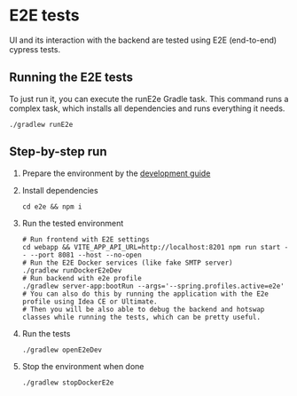 # E2E tests

UI and its interaction with the backend are tested using E2E (end-to-end) cypress tests.

## Running the E2E tests

To just run it, you can execute the runE2e Gradle task. This command runs a complex task, which installs all dependencies and runs everything it needs.

```shell
./gradlew runE2e
```

## Step-by-step run

1. Prepare the environment by the [development guide](../DEVELOPMENT.md)
2. Install dependencies
   ```shell
   cd e2e && npm i
   ```

3. Run the tested environment
   ```shell
   # Run frontend with E2E settings
   cd webapp && VITE_APP_API_URL=http://localhost:8201 npm run start -- --port 8081 --host --no-open
   # Run the E2E Docker services (like fake SMTP server)
   ./gradlew runDockerE2eDev
   # Run backend with e2e profile
   ./gradlew server-app:bootRun --args='--spring.profiles.active=e2e'
   # You can also do this by running the application with the E2e profile using Idea CE or Ultimate.
   # Then you will be also able to debug the backend and hotswap classes while running the tests, which can be pretty useful.
   ```

4. Run the tests
   ```shell
   ./gradlew openE2eDev
   ```

5. Stop the environment when done
   ```shell
   ./gradlew stopDockerE2e
   ```
